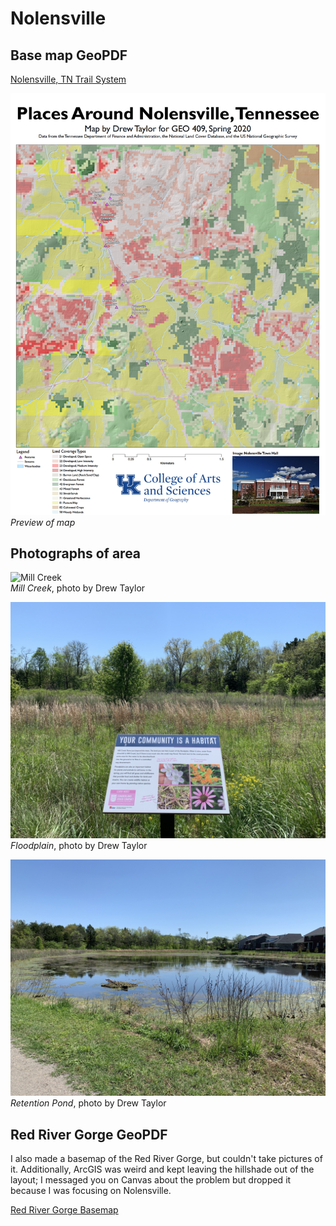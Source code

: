 # Nolensville

## Base map GeoPDF

[Nolensville, TN Trail System](basemap/Nolensville.pdf)

![Preview of map](basemap/Nolensville.jpg)    
*Preview of map*

## Photographs of area

![Mill Creek](photos/b1.jpg)    
*Mill Creek*, photo by Drew Taylor

![Floodplain](photos/infosign.jpg)    
*Floodplain*, photo by Drew Taylor

![Retention Pond](photos/pond.jpg)     
*Retention Pond*, photo by Drew Taylor

## Red River Gorge GeoPDF

I also made a basemap of the Red River Gorge, but couldn't take pictures of it. Additionally, ArcGIS was weird and kept leaving the hillshade out of the layout; I messaged you on Canvas about the problem but dropped it because I was focusing on Nolensville.

[Red River Gorge Basemap](basemap/Layout.pdf)
